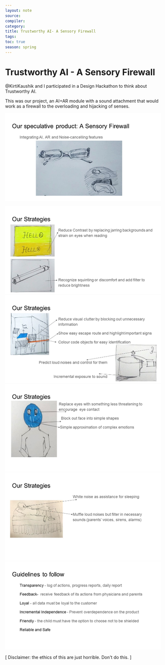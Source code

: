```yaml
---
layout: note
source:
compiler:
category:
title: Trustworthy AI- A Sensory Firewall
tags: 
toc: true
season: spring
---
```


# Trustworthy AI - A Sensory Firewall

@KirtiKaushik and I participated in a Design Hackathon to think about Trustworthy AI. 

This was our project, an AI+AR module with a sound attachment that would work as a firewall to the overloading and hijacking of senses. 

![](assets/img/Slide6.jpg)

![](assets/img/Slide7.jpg)![](assets/img/Slide8.jpg)![](assets/img/Slide9.jpg)![](assets/img/Slide10.jpg)![](assets/img/Slide11.jpg)

[ Disclaimer: the ethics of this are just horrible. Don't do this. ] 